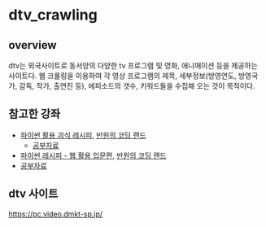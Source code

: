 # dtv_crawling

## overview
dtv는 외국사이트로 동서양의 다양한 tv 프로그램 및 영화, 애니매이션 등을 제공하는 사이트다.
웹 크롤링을 이용하여 각 영상 프로그램의 제목, 세부정보(방영연도, 방영국가, 감독, 작가, 출연진 등), 에피소드의 갯수, 키워드들을 수집해 오는 것이 목적이다.

## 참고한 강좌
* [파이썬 활용 괴식 레시피](https://www.youtube.com/playlist?list=PL5L3Lhdx2zrOeitGY8Y0-717WbjWBl3Kq), [반원의 코딩 랜드](https://www.youtube.com/user/soorte1)
  * [공부자료](https://github.com/Wonyoungpark/dtv_crawling/tree/master/pyYoutube_study)
* [파이썬 레시피 - 웹 활용 입문편](https://www.youtube.com/playlist?list=PL5L3Lhdx2zrOh0A_xh7TO4QfWFMo1fWH5), [반원의 코딩 랜드](https://www.youtube.com/user/soorte1)
 * [공부자료](https://github.com/Wonyoungpark/dtv_crawling/tree/master/crawling_study)
 
## dtv 사이트
<https://pc.video.dmkt-sp.jp/>

